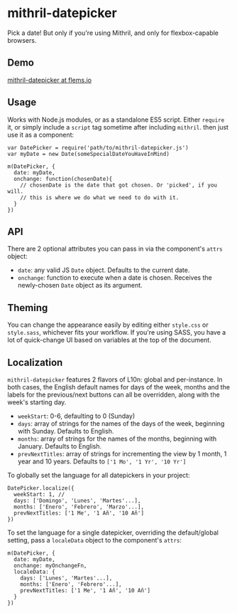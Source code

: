 # mithril-datepicker
Pick a date! But only if you're using Mithril, and only for flexbox-capable browsers.

## Demo
[mithril-datepicker at flems.io](http://tinyurl.com/yd3d3nbt)


## Usage
Works with Node.js modules, or as a standalone ES5 script. Either ```require``` it, or simply include a ```script``` tag sometime after including ```mithril```. then just use it as a component:

```
var DatePicker = require('path/to/mithril-datepicker.js')
var myDate = new Date(someSpecialDateYouHaveInMind)

m(DatePicker, {
  date: myDate,
  onchange: function(chosenDate){
    // chosenDate is the date that got chosen. Or 'picked', if you will.
    // this is where we do what we need to do with it.
  }
})
```

## API
There are 2 optional attributes you can pass in via the component's ```attrs``` object:
- ```date```:      any valid JS ```Date``` object. Defaults to the current date.
- ```onchange```:    function to execute when a date is chosen. Receives the newly-chosen ```Date``` object as its argument.

## Theming

You can change the appearance easily by editing either ```style.css``` or ```style.sass```,
whichever fits your workflow. If you're using SASS, you have a lot of quick-change UI based on variables at the top of the document.
 
## Localization

```mithril-datepicker``` features 2 flavors of L10n: global and per-instance. In both cases, the English default names
for days of the week, months and the labels for the previous/next buttons can all be overridden, along with the week's 
starting day.

- ```weekStart```: 0-6, defaulting to 0 (Sunday)
- ```days```: array of strings for the names of the days of the week, beginning with Sunday. Defaults to English.
- ```months```: array of strings for the names of the months, beginning with January. Defaults to English.
- ```prevNextTitles```: array of strings for incrementing the view by 1 month, 1 year and 10 years. Defaults to ```['1 Mo', '1 Yr', '10 Yr']```


To globally set the language for all datepickers in your project:

```
DatePicker.localize({
  weekStart: 1, // 
  days: ['Domingo', 'Lunes', 'Martes'...],
  months: ['Enero', 'Febrero', 'Marzo'...],
  prevNextTitles: ['1 Me', '1 Añ', '10 Añ']
})
```

To set the language for a single datepicker, overriding the default/global setting, pass a ```localeData``` object to
the component's ```attrs```:

```
m(DatePicker, {
  date: myDate,
  onchange: myOnchangeFn,
  localeData: {
    days: ['Lunes', 'Martes'...],
    months: ['Enero', 'Febrero'...],
    prevNextTitles: ['1 Me', '1 Añ', '10 Añ']
  } 
})
```

